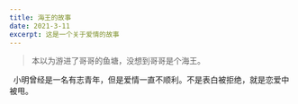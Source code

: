 ```yaml
---
title: 海王的故事
date: 2021-3-11
excerpt: 这是一个关于爱情的故事
---
```

>本以为游进了哥哥的鱼塘，没想到哥哥是个海王。

&ensp;小明曾经是一名有志青年，但是爱情一直不顺利。不是表白被拒绝，就是恋爱中被甩。
